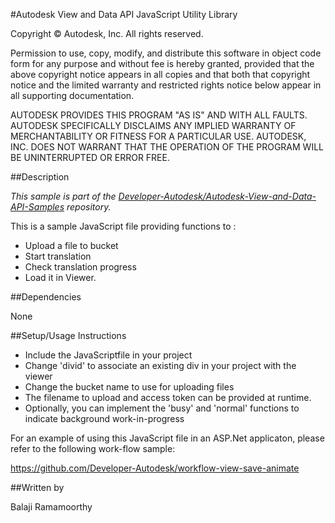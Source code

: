 #Autodesk View and Data API JavaScript Utility Library

Copyright &#169; Autodesk, Inc. All rights reserved.

Permission to use, copy, modify, and distribute this software in object code form for any purpose and without fee is hereby granted, provided that the above copyright notice appears in all copies and that both that copyright notice and the limited warranty and restricted rights notice below appear in all supporting documentation.

AUTODESK PROVIDES THIS PROGRAM "AS IS" AND WITH ALL FAULTS. AUTODESK SPECIFICALLY DISCLAIMS ANY IMPLIED WARRANTY OF MERCHANTABILITY OR FITNESS FOR A PARTICULAR USE. AUTODESK, INC. DOES NOT WARRANT THAT THE OPERATION OF THE PROGRAM WILL BE UNINTERRUPTED OR ERROR FREE.

##Description

*This sample is part of the [Developer-Autodesk/Autodesk-View-and-Data-API-Samples](https://github.com/Developer-Autodesk/autodesk-view-and-data-api-samples) repository.*

This is a sample JavaScript file providing functions to :

* Upload a file to bucket
* Start translation
* Check translation progress
* Load it in Viewer. 

##Dependencies

None

##Setup/Usage Instructions

* Include the JavaScriptfile in your project
* Change 'divid' to associate an existing div in your project with the viewer
* Change the bucket name to use for uploading files
* The filename to upload and access token can be provided at runtime.
* Optionally, you can implement the 'busy' and 'normal' functions to 
  indicate background work-in-progress 
  
For an example of using this JavaScript file in an ASP.Net applicaton, please refer to the
following work-flow sample:

https://github.com/Developer-Autodesk/workflow-view-save-animate

##Written by 

Balaji Ramamoorthy



